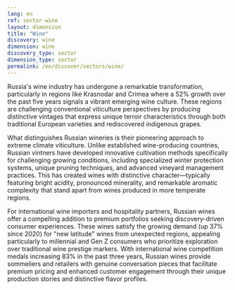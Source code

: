 ```yaml
---
lang: en
ref: sector-wine
layout: dimension
title: "Wine"
discovery: wine
dimension: wine
discovery_type: sector
dimension_type: sector
permalink: /en/discover/sectors/wine/
---
```


Russia's wine industry has undergone a remarkable transformation, particularly in regions like Krasnodar and Crimea where a 52% growth over the past five years signals a vibrant emerging wine culture. These regions are challenging conventional viticulture perspectives by producing distinctive vintages that express unique terroir characteristics through both traditional European varieties and rediscovered indigenous grapes.

What distinguishes Russian wineries is their pioneering approach to extreme climate viticulture. Unlike established wine-producing countries, Russian vintners have developed innovative cultivation methods specifically for challenging growing conditions, including specialized winter protection systems, unique pruning techniques, and advanced vineyard management practices. This has created wines with distinctive character—typically featuring bright acidity, pronounced minerality, and remarkable aromatic complexity that stand apart from wines produced in more temperate regions.

For international wine importers and hospitality partners, Russian wines offer a compelling addition to premium portfolios seeking discovery-driven consumer experiences. These wines satisfy the growing demand (up 37% since 2020) for "new latitude" wines from unexpected regions, appealing particularly to millennial and Gen Z consumers who prioritize exploration over traditional wine prestige markers. With international wine competition medals increasing 83% in the past three years, Russian wines provide sommeliers and retailers with genuine conversation pieces that facilitate premium pricing and enhanced customer engagement through their unique production stories and distinctive flavor profiles.
